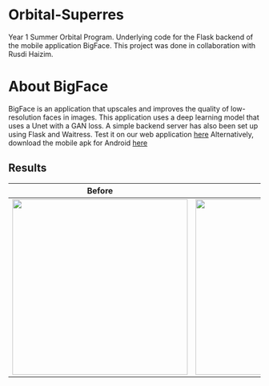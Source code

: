 # Orbital-Superres
Year 1 Summer Orbital Program. 
Underlying code for the Flask backend of the mobile application BigFace.
This project was done in collaboration with Rusdi Haizim.

# About BigFace
BigFace is an application that upscales and improves the quality of low-resolution faces in images.
This application uses a deep learning model that uses a Unet with a GAN loss. 
A simple backend server has also been set up using Flask and Waitress.
Test it on our web application [here](http://tinyurl.com/bigfaceapp)
Alternatively, download the mobile apk for Android [here](https://github.com/RusdiHaizim/orbital_deblurteam)

## Results
|Before|After|
| -----|:----:|
|<img src = "https://user-images.githubusercontent.com/36184941/63141737-6738c580-c019-11e9-8da1-b849433e1a5d.png" width="350" height="350">|<img src = "https://user-images.githubusercontent.com/36184941/63141740-6869f280-c019-11e9-90db-d1859fba54c8.png" width="350" height="350">|
